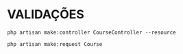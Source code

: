 
# VALIDAÇÕES

```
php artisan make:controller CourseController --resource

php artisan make:request Course
```


